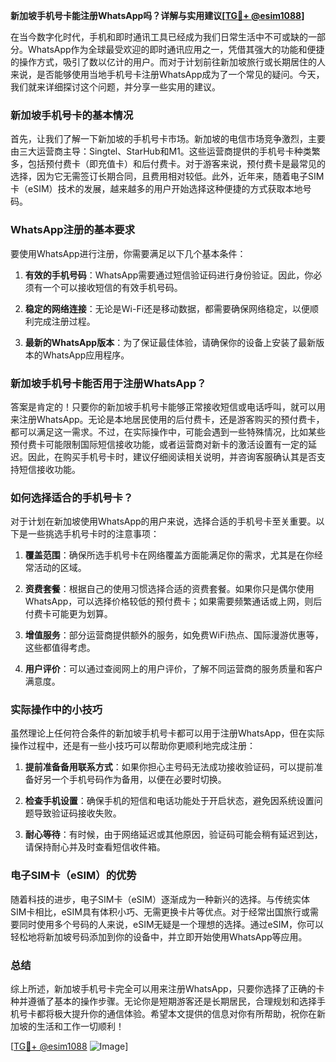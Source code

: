 **新加坡手机号卡能注册WhatsApp吗？详解与实用建议[[TG💪+ @esim1088](https://t.me/s/esim1088)]**

在当今数字化时代，手机和即时通讯工具已经成为我们日常生活中不可或缺的一部分。WhatsApp作为全球最受欢迎的即时通讯应用之一，凭借其强大的功能和便捷的操作方式，吸引了数以亿计的用户。而对于计划前往新加坡旅行或长期居住的人来说，是否能够使用当地手机号卡注册WhatsApp成为了一个常见的疑问。今天，我们就来详细探讨这个问题，并分享一些实用的建议。

### 新加坡手机号卡的基本情况

首先，让我们了解一下新加坡的手机号卡市场。新加坡的电信市场竞争激烈，主要由三大运营商主导：Singtel、StarHub和M1。这些运营商提供的手机号卡种类繁多，包括预付费卡（即充值卡）和后付费卡。对于游客来说，预付费卡是最常见的选择，因为它无需签订长期合同，且费用相对较低。此外，近年来，随着电子SIM卡（eSIM）技术的发展，越来越多的用户开始选择这种便捷的方式获取本地号码。

### WhatsApp注册的基本要求

要使用WhatsApp进行注册，你需要满足以下几个基本条件：

1. **有效的手机号码**：WhatsApp需要通过短信验证码进行身份验证。因此，你必须有一个可以接收短信的有效手机号码。
   
2. **稳定的网络连接**：无论是Wi-Fi还是移动数据，都需要确保网络稳定，以便顺利完成注册过程。

3. **最新的WhatsApp版本**：为了保证最佳体验，请确保你的设备上安装了最新版本的WhatsApp应用程序。

### 新加坡手机号卡能否用于注册WhatsApp？

答案是肯定的！只要你的新加坡手机号卡能够正常接收短信或电话呼叫，就可以用来注册WhatsApp。无论是本地居民使用的后付费卡，还是游客购买的预付费卡，都可以满足这一需求。不过，在实际操作中，可能会遇到一些特殊情况，比如某些预付费卡可能限制国际短信接收功能，或者运营商对新卡的激活设置有一定的延迟。因此，在购买手机号卡时，建议仔细阅读相关说明，并咨询客服确认其是否支持短信接收功能。

### 如何选择适合的手机号卡？

对于计划在新加坡使用WhatsApp的用户来说，选择合适的手机号卡至关重要。以下是一些挑选手机号卡时的注意事项：

1. **覆盖范围**：确保所选手机号卡在网络覆盖方面能满足你的需求，尤其是在你经常活动的区域。

2. **资费套餐**：根据自己的使用习惯选择合适的资费套餐。如果你只是偶尔使用WhatsApp，可以选择价格较低的预付费卡；如果需要频繁通话或上网，则后付费卡可能更为划算。

3. **增值服务**：部分运营商提供额外的服务，如免费WiFi热点、国际漫游优惠等，这些都值得考虑。

4. **用户评价**：可以通过查阅网上的用户评价，了解不同运营商的服务质量和客户满意度。

### 实际操作中的小技巧

虽然理论上任何符合条件的新加坡手机号卡都可以用于注册WhatsApp，但在实际操作过程中，还是有一些小技巧可以帮助你更顺利地完成注册：

1. **提前准备备用联系方式**：如果你担心主号码无法成功接收验证码，可以提前准备好另一个手机号码作为备用，以便在必要时切换。

2. **检查手机设置**：确保手机的短信和电话功能处于开启状态，避免因系统设置问题导致验证码接收失败。

3. **耐心等待**：有时候，由于网络延迟或其他原因，验证码可能会稍有延迟到达，请保持耐心并及时查看短信收件箱。

### 电子SIM卡（eSIM）的优势

随着科技的进步，电子SIM卡（eSIM）逐渐成为一种新兴的选择。与传统实体SIM卡相比，eSIM具有体积小巧、无需更换卡片等优点。对于经常出国旅行或需要同时使用多个号码的人来说，eSIM无疑是一个理想的选择。通过eSIM，你可以轻松地将新加坡号码添加到你的设备中，并立即开始使用WhatsApp等应用。

### 总结

综上所述，新加坡手机号卡完全可以用来注册WhatsApp，只要你选择了正确的卡种并遵循了基本的操作步骤。无论你是短期游客还是长期居民，合理规划和选择手机号卡都将极大提升你的通信体验。希望本文提供的信息对你有所帮助，祝你在新加坡的生活和工作一切顺利！

[[TG💪+ @esim1088](https://t.me/s/esim1088) ![Image](https://i.postimg.cc/4NQfJmqS/Snipaste-2025-05-13-00-14-12.png)]